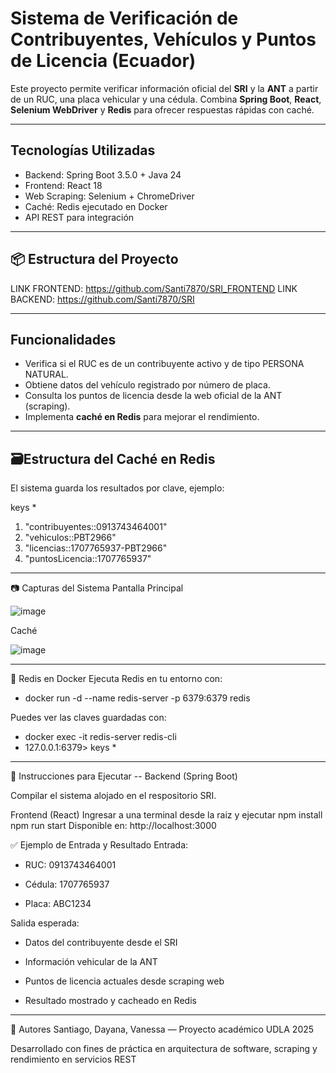# Sistema de Verificación de Contribuyentes, Vehículos y Puntos de Licencia (Ecuador)

Este proyecto permite verificar información oficial del **SRI** y la **ANT** a partir de un RUC, una placa vehicular y una cédula. Combina **Spring Boot**, **React**, **Selenium WebDriver** y **Redis** para ofrecer respuestas rápidas con caché.

---

## Tecnologías Utilizadas

- Backend: Spring Boot 3.5.0 + Java 24  
- Frontend: React 18  
- Web Scraping: Selenium + ChromeDriver  
- Caché: Redis ejecutado en Docker  
- API REST para integración  

---

## 📦 Estructura del Proyecto

LINK FRONTEND: https://github.com/Santi7870/SRI_FRONTEND
LINK BACKEND: https://github.com/Santi7870/SRI


---

## Funcionalidades

- Verifica si el RUC es de un contribuyente activo y de tipo PERSONA NATURAL.
- Obtiene datos del vehículo registrado por número de placa.
- Consulta los puntos de licencia desde la web oficial de la ANT (scraping).
- Implementa **caché en Redis** para mejorar el rendimiento.

---

## 🗃Estructura del Caché en Redis

El sistema guarda los resultados por clave, ejemplo:

keys *
1) "contribuyentes::0913743464001"
2) "vehiculos::PBT2966"
3) "licencias::1707765937-PBT2966"
4) "puntosLicencia::1707765937"

---

📷 Capturas del Sistema
Pantalla Principal

![image](https://github.com/user-attachments/assets/a3fdb050-da9c-4dd8-9121-23a446ab894e)

Caché

![image](https://github.com/user-attachments/assets/d951525b-c082-4e4c-97b1-4ddbbf4a0e7c)

---

🐳 Redis en Docker
Ejecuta Redis en tu entorno con:

- docker run -d --name redis-server -p 6379:6379 redis

Puedes ver las claves guardadas con:

- docker exec -it redis-server redis-cli
- 127.0.0.1:6379> keys *

---

🚀 Instrucciones para Ejecutar
-- Backend (Spring Boot)

Compilar el sistema alojado en el respositorio SRI.

Frontend (React)
Ingresar a una terminal desde la raiz y ejecutar
npm install
npm run start
Disponible en: http://localhost:3000

✅ Ejemplo de Entrada y Resultado
Entrada:

 - RUC: 0913743464001
 
- Cédula: 1707765937

- Placa: ABC1234

Salida esperada:

- Datos del contribuyente desde el SRI

- Información vehicular de la ANT

- Puntos de licencia actuales desde scraping web

- Resultado mostrado y cacheado en Redis

---

👤 Autores
Santiago, Dayana, Vanessa — Proyecto académico UDLA 2025

Desarrollado con fines de práctica en arquitectura de software, scraping y rendimiento en servicios REST
